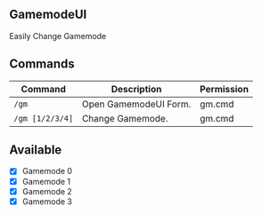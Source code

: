 ## GamemodeUI
Easily Change Gamemode

## Commands

Command | Description | Permission
--- | --- | ---
`/gm` | Open GamemodeUI Form. | gm.cmd
`/gm [1/2/3/4]` | Change Gamemode. | gm.cmd

## Available
- [x] Gamemode 0
- [x] Gamemode 1
- [x] Gamemode 2
- [x] Gamemode 3
